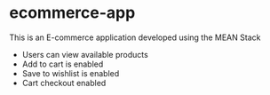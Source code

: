 # ecommerce-app  

This is an E-commerce application developed using the MEAN Stack  
* Users can view available products  
* Add to cart is enabled  
* Save to wishlist is enabled  
* Cart checkout enabled
